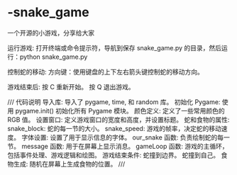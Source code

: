 # -snake_game
一个开源的小游戏，分享给大家

运行游戏: 打开终端或命令提示符，导航到保存 snake_game.py 的目录，然后运行：python snake_game.py

控制蛇的移动:
方向键：使用键盘的上下左右箭头键控制蛇的移动方向。

游戏结束后:
按 C 重新开始。
按 Q 退出游戏。


///
代码说明
导入库: 导入了 pygame, time, 和 random 库。
初始化 Pygame: 使用 pygame.init() 初始化所有 Pygame 模块。
颜色定义: 定义了一些常用颜色的 RGB 值。
设置窗口: 定义游戏窗口的宽度和高度，并设置标题。
蛇和食物的属性:
snake_block: 蛇的每一节的大小。
snake_speed: 游戏的帧率，决定蛇的移动速度。
字体设置: 设置了用于显示信息的字体。
our_snake 函数: 负责绘制蛇的每一节。
message 函数: 用于在屏幕上显示消息。
gameLoop 函数: 游戏的主循环，包括事件处理、游戏逻辑和绘图。
游戏结束条件:
蛇撞到边界。
蛇撞到自己。
食物生成: 随机在屏幕上生成食物的位置。
///
